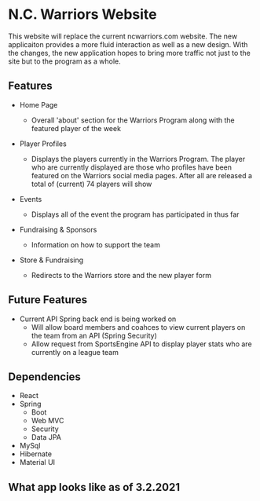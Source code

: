 # N.C. Warriors Website
This website will replace the current ncwarriors.com website. The new applicaiton provides a more fluid interaction as well as a new design. With the changes, the new application hopes to bring more traffic not just to the site but to the program as a whole. 


## Features
- Home Page
  - Overall 'about' section for the Warriors Program along with the featured player of the week

- Player Profiles
  - Displays the players currently in the Warriors Program. The player who are currently displayed are those who profiles have been featured on the Warriors social media pages. After all are released a total of (current) 74 players will show

- Events
  - Displays all of the event the program has participated in thus far

- Fundraising & Sponsors
  - Information on how to support the team
  
- Store & Fundraising
  - Redirects to the Warriors store and the new player form
  
## Future Features
- Current API Spring back end is being worked on
  - Will allow board members and coahces to view current players on the team from an API (Spring Security)
  - Allow request from SportsEngine API to display player stats who are currently on a league team

## Dependencies
- React
- Spring
  - Boot
  - Web MVC
  - Security
  - Data JPA
- MySql
- Hibernate
- Material UI

## What app looks like as of 3.2.2021


